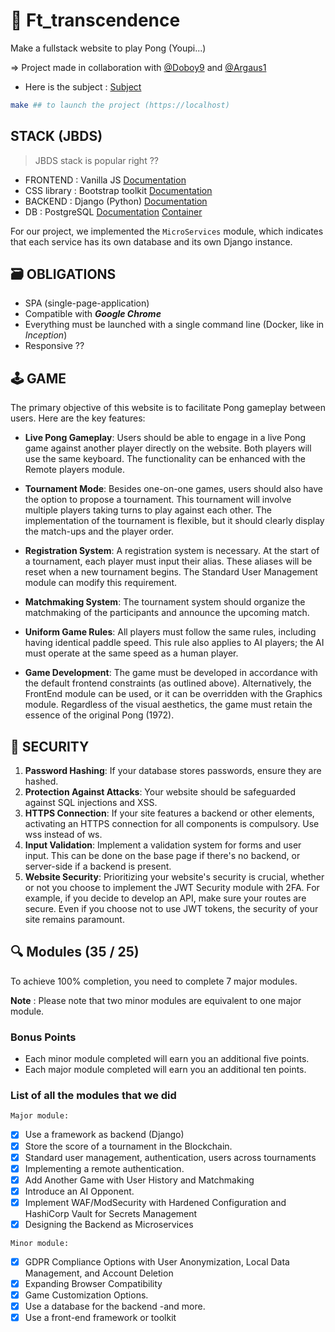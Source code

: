 # 🏓 Ft_transcendence

Make a fullstack website to play Pong (Youpi...)

=> Project made in collaboration with [@Doboy9](https://github.com/Doboy9) and [@Argaus1](https://github.com/Argaus1)

- Here is the subject : [Subject](https://cdn.intra.42.fr/pdf/pdf/133398/en.subject.pdf)

```bash
make ## to launch the project (https://localhost)
```

## STACK (JBDS)

> JBDS stack is popular right ??

- FRONTEND : Vanilla JS [Documentation](https://www.w3schools.com/js/DEFAULT.asp)
- CSS library : Bootstrap toolkit [Documentation](https://getbootstrap.com/)
- BACKEND : Django (Python) [Documentation](https://docs.djangoproject.com/en/5.1/)
- DB : PostgreSQL [Documentation](https://www.postgresql.org/docs/current/) [Container](https://hub.docker.com/_/postgres/)

For our project, we implemented the `MicroServices` module, which indicates that each service has its own database and its own Django instance.


## 🗃️ OBLIGATIONS

- SPA (single-page-application)
- Compatible with ***Google Chrome***
- Everything must be launched with a single command line (Docker, like in *Inception*)
- Responsive ??

## 🕹️ GAME

The primary objective of this website is to facilitate Pong gameplay between users. Here are the key features:

- **Live Pong Gameplay**: Users should be able to engage in a live Pong game against another player directly on the website. Both players will use the same keyboard. The functionality can be enhanced with the Remote players module.

- **Tournament Mode**: Besides one-on-one games, users should also have the option to propose a tournament. This tournament will involve multiple players taking turns to play against each other. The implementation of the tournament is flexible, but it should clearly display the match-ups and the player order.

- **Registration System**: A registration system is necessary. At the start of a tournament, each player must input their alias. These aliases will be reset when a new tournament begins. The Standard User Management module can modify this requirement.

- **Matchmaking System**: The tournament system should organize the matchmaking of the participants and announce the upcoming match.

- **Uniform Game Rules**: All players must follow the same rules, including having identical paddle speed. This rule also applies to AI players; the AI must operate at the same speed as a human player.

- **Game Development**: The game must be developed in accordance with the default frontend constraints (as outlined above). Alternatively, the FrontEnd module can be used, or it can be overridden with the Graphics module. Regardless of the visual aesthetics, the game must retain the essence of the original Pong (1972).

## 🔐 SECURITY

1. **Password Hashing**: If your database stores passwords, ensure they are hashed.
2. **Protection Against Attacks**: Your website should be safeguarded against SQL injections and XSS.
3. **HTTPS Connection**: If your site features a backend or other elements, activating an HTTPS connection for all components is compulsory. Use wss instead of ws.
4. **Input Validation**: Implement a validation system for forms and user input. This can be done on the base page if there's no backend, or server-side if a backend is present.
5. **Website Security**: Prioritizing your website's security is crucial, whether or not you choose to implement the JWT Security module with 2FA. For example, if you decide to develop an API, make sure your routes are secure. Even if you choose not to use JWT tokens, the security of your site remains paramount.

## 🔍 Modules (35 / 25)

To achieve 100% completion, you need to complete 7 major modules.

**Note** : Please note that two minor modules are equivalent to one major module.

### Bonus Points

- Each minor module completed will earn you an additional five points.
- Each major module completed will earn you an additional ten points.

### List of all the modules that we did

```Major module:```

- [x] Use a framework as backend (Django)
- [x] Store the score of a tournament in the Blockchain.
- [x] Standard user management, authentication, users across tournaments
- [x] Implementing a remote authentication.
- [x] Add Another Game with User History and Matchmaking
- [x] Introduce an AI Opponent.
- [x] Implement WAF/ModSecurity with Hardened Configuration and HashiCorp Vault for Secrets Management
- [x] Designing the Backend as Microservices

```Minor module:```
- [x] GDPR Compliance Options with User Anonymization, Local Data Management, and Account Deletion
- [x] Expanding Browser Compatibility
- [x] Game Customization Options.
- [x] Use a database for the backend -and more.
- [x] Use a front-end framework or toolkit
